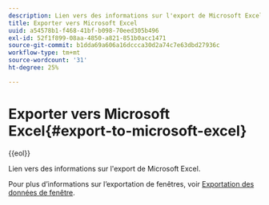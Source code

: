 ```yaml
---
description: Lien vers des informations sur l'export de Microsoft Excel.
title: Exporter vers Microsoft Excel
uuid: a54578b1-f468-41bf-b098-70eed305b496
exl-id: 52f1f899-08aa-4850-a821-851b0acc1471
source-git-commit: b1dda69a606a16dccca30d2a74c7e63dbd27936c
workflow-type: tm+mt
source-wordcount: '31'
ht-degree: 25%

---
```


# Exporter vers Microsoft Excel{#export-to-microsoft-excel}

{{eol}}

Lien vers des informations sur l&#39;export de Microsoft Excel.

Pour plus d’informations sur l’exportation de fenêtres, voir [Exportation des données de fenêtre](../../../../home/c-get-started/c-wk-win-wksp/c-exp-win-data.md#concept-8df61d64ed434cc5a499023c44197349).
